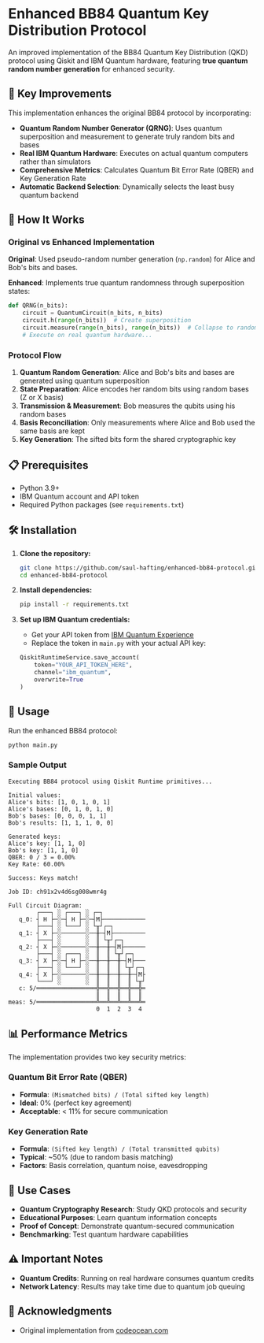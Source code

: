 # Enhanced BB84 Quantum Key Distribution Protocol

An improved implementation of the BB84 Quantum Key Distribution (QKD) protocol using Qiskit and IBM Quantum hardware, featuring **true quantum random number generation** for enhanced security.

## 🚀 Key Improvements

This implementation enhances the original BB84 protocol by incorporating:

- **Quantum Random Number Generator (QRNG)**: Uses quantum superposition and measurement to generate truly random bits and bases
- **Real IBM Quantum Hardware**: Executes on actual quantum computers rather than simulators
- **Comprehensive Metrics**: Calculates Quantum Bit Error Rate (QBER) and Key Generation Rate
- **Automatic Backend Selection**: Dynamically selects the least busy quantum backend

## 🔬 How It Works

### Original vs Enhanced Implementation

**Original**: Used pseudo-random number generation (`np.random`) for Alice and Bob's bits and bases.

**Enhanced**: Implements true quantum randomness through superposition states:

```python
def QRNG(n_bits):
    circuit = QuantumCircuit(n_bits, n_bits)
    circuit.h(range(n_bits))  # Create superposition
    circuit.measure(range(n_bits), range(n_bits))  # Collapse to random state
    # Execute on real quantum hardware...
```

### Protocol Flow

1. **Quantum Random Generation**: Alice and Bob's bits and bases are generated using quantum superposition
2. **State Preparation**: Alice encodes her random bits using random bases (Z or X basis)
3. **Transmission & Measurement**: Bob measures the qubits using his random bases
4. **Basis Reconciliation**: Only measurements where Alice and Bob used the same basis are kept
5. **Key Generation**: The sifted bits form the shared cryptographic key

## 📋 Prerequisites

- Python 3.9+
- IBM Quantum account and API token
- Required Python packages (see `requirements.txt`)

## 🛠️ Installation

1. **Clone the repository:**

   ```bash
   git clone https://github.com/saul-hafting/enhanced-bb84-protocol.git
   cd enhanced-bb84-protocol
   ```

2. **Install dependencies:**

   ```bash
   pip install -r requirements.txt
   ```

3. **Set up IBM Quantum credentials:**
   - Get your API token from [IBM Quantum Experience](https://quantum-computing.ibm.com/)
   - Replace the token in `main.py` with your actual API key:

   ```python
   QiskitRuntimeService.save_account(
       token="YOUR_API_TOKEN_HERE",
       channel="ibm_quantum",
       overwrite=True
   )
   ```

## 🚀 Usage

Run the enhanced BB84 protocol:

```bash
python main.py
```

### Sample Output

```
Executing BB84 protocol using Qiskit Runtime primitives...

Initial values:
Alice's bits: [1, 0, 1, 0, 1]
Alice's bases: [0, 1, 0, 1, 0]
Bob's bases: [0, 0, 0, 1, 1]
Bob's results: [1, 1, 1, 0, 0]

Generated keys:
Alice's key: [1, 1, 0]
Bob's key: [1, 1, 0]
QBER: 0 / 3 = 0.00%
Key Rate: 60.00%

Success: Keys match!

Job ID: ch91x2v4d6sg008wmr4g

Full Circuit Diagram:
        ┌───┐ ░ ┌───┐ ░ ┌─┐
   q_0: ┤ H ├─░─┤ H ├─░─┤M├────────────
        ├───┤ ░ └───┘ ░ └╥┘┌─┐
   q_1: ┤ X ├─░───────░──╫─┤M├─────────
        ├───┤ ░       ░  ║ └╥┘┌─┐
   q_2: ┤ X ├─░───────░──╫──╫─┤M├──────
        ├───┤ ░ ┌───┐ ░  ║  ║ └╥┘┌─┐
   q_3: ┤ X ├─░─┤ H ├─░──╫──╫──╫─┤M├───
        ├───┤ ░ └───┘ ░  ║  ║  ║ └╥┘┌─┐
   q_4: ┤ X ├─░───────░──╫──╫──╫──╫─┤M├
        └───┘ ░       ░  ║  ║  ║  ║ └╥┘
   c: 5/═════════════════╬══╬══╬══╬══╬═
                         ║  ║  ║  ║  ║
meas: 5/═════════════════╩══╩══╩══╩══╩═
                         0  1  2  3  4
```

## 📊 Performance Metrics

The implementation provides two key security metrics:

### Quantum Bit Error Rate (QBER)

- **Formula**: `(Mismatched bits) / (Total sifted key length)`
- **Ideal**: 0% (perfect key agreement)
- **Acceptable**: < 11% for secure communication

### Key Generation Rate

- **Formula**: `(Sifted key length) / (Total transmitted qubits)`
- **Typical**: ~50% (due to random basis matching)
- **Factors**: Basis correlation, quantum noise, eavesdropping

## 🎯 Use Cases

- **Quantum Cryptography Research**: Study QKD protocols and security
- **Educational Purposes**: Learn quantum information concepts
- **Proof of Concept**: Demonstrate quantum-secured communication
- **Benchmarking**: Test quantum hardware capabilities

## ⚠️ Important Notes

- **Quantum Credits**: Running on real hardware consumes quantum credits
- **Network Latency**: Results may take time due to quantum job queuing

## 🙏 Acknowledgments

- Original implementation from [codeocean.com](https://codeocean.com/capsule/8352553/tree/v1)
